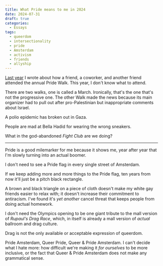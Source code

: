 ```yaml
---
title: What Pride means to me in 2024
date: 2024-07-31
draft: true
categories:
  - Essays
tags:
  - queerdom
  - intersectionality
  - pride
  - Amsterdam
  - activism
  - friends
  - allyship
---
```


[Last year](/2023/07/22/what-pride-means-to-me-in-2023/) I wrote about how a friend, a coworker, and another friend attended the annual Pride Walk. This year, I don't know what to attend.

There are two walks, one is called a March. Ironically, that's the one that's not the progressive one. The other Walk made the news because its main organizer had to pull out after pro-Palestinian but inappropriate comments about Israel.

A polio epidemic has broken out in Gaza.

People are mad at Bella Hadid for wearing the wrong sneakers.

What in the god-abandoned _Fight Club_ are we doing?

---

Pride is a good milemarker for me because it shows me, year after year that I'm slowly turning into an actual boomer.

I don't need to see a Pride flag in every single street of Amsterdam.

If we keep adding more and more things to the Pride flag, ten years from now it'll just be a pitch black rectangle.

A brown and black triangle on a piece of cloth doesn't make my white gay friends easier to relax with; it doesn't increase their commitment to antiracism. I've found it's _yet another_ cancel threat that keeps people from doing actual homework.

I don't need the Olympics opening to be one giant tribute to the mall version of _Rupaul's Drag Race_, which, in itself is already a mall version of _actual_ ballroom and drag culture.

Drag is not the only available or acceptable expression of queerdom.

Pride Amsterdam, Queer Pride, Queer & Pride Amsterdam. I can't decide what I hate more: how difficult we're making it _for ourselves_ to be more inclusive, or the fact that Queer & Pride Amsterdam does not make any grammatical sense.
